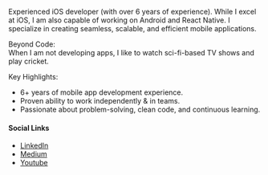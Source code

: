Experienced iOS developer (with over 6 years of experience). While I excel at iOS, I am also capable of working on Android and React Native. I specialize in creating seamless, scalable, and efficient mobile applications. 

Beyond Code:
<br>When I am not developing apps, I like to watch sci-fi-based TV shows and play cricket.

Key Highlights:
- 6+ years of mobile app development experience.
- Proven ability to work independently & in teams.
- Passionate about problem-solving, clean code, and continuous learning.

#### Social Links
- [LinkedIn](https://www.linkedin.com/in/meet-ahmed-ali/)
- [Medium](https://medium.com/@codeWithAhmedAli)
- [Youtube](https://www.youtube.com/@codewithahmedali)

